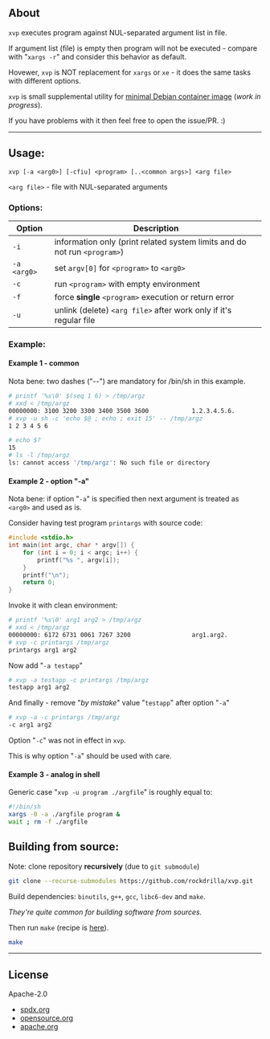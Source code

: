 ## About

`xvp` executes program against NUL-separated argument list in file.

If argument list (file) is empty then program will not be executed - compare with "`xargs -r`" and consider this behavior as default.

Hovewer, `xvp` is NOT replacement for `xargs` or `xe` - it does the same tasks with different options.

`xvp` is small supplemental utility for [minimal Debian container image](https://github.com/rockdrilla/docker-debian) (*work in progress*).

If you have problems with it then feel free to open the issue/PR. :)

---

## Usage:

`xvp [-a <arg0>] [-cfiu] <program> [..<common args>] <arg file>`

`<arg file>` - file with NUL-separated arguments

### Options:

| Option       | Description                                                               |
| ------       | ------------------------------------------------------------------------- |
|  `-i`        | information only (print related system limits and do not run `<program>`) |
|  `-a <arg0>` | set `argv[0]` for `<program>` to `<arg0>`                                 |
|  `-c`        | run `<program>` with empty environment                                    |
|  `-f`        | force **single** `<program>` execution or return error                    |
|  `-u`        | unlink (delete) `<arg file>` after work only if it's regular file         |

### Example:

#### Example 1 - common

Nota bene: two dashes ("--") are mandatory for /bin/sh in this example.

```sh
# printf '%s\0' $(seq 1 6) > /tmp/argz
# xxd < /tmp/argz
00000000: 3100 3200 3300 3400 3500 3600            1.2.3.4.5.6.
# xvp -u sh -c 'echo $@ ; echo ; exit 15' -- /tmp/argz
1 2 3 4 5 6

# echo $?
15
# ls -l /tmp/argz
ls: cannot access '/tmp/argz': No such file or directory
```

#### Example 2 - option "-a"

Nota bene: if option "`-a`" is specified then next argument is treated as `<arg0>` and used as is.

Consider having test program `printargs` with source code:

```c
#include <stdio.h>
int main(int argc, char * argv[]) {
    for (int i = 0; i < argc; i++) {
        printf("%s ", argv[i]);
    }
    printf("\n");
    return 0;
}
```

Invoke it with clean environment:

```sh
# printf '%s\0' arg1 arg2 > /tmp/argz
# xxd < /tmp/argz
00000000: 6172 6731 0061 7267 3200                 arg1.arg2.
# xvp -c printargs /tmp/argz
printargs arg1 arg2
```

Now add "`-a testapp`"

```sh
# xvp -a testapp -c printargs /tmp/argz
testapp arg1 arg2
```

And finally - remove "*by mistake*" value "`testapp`" after option "`-a`"

```sh
# xvp -a -c printargs /tmp/argz
-c arg1 arg2
```

Option "`-c`" was not in effect in `xvp`.

This is why option "`-a`" should be used with care.

#### Example 3 - analog in shell

Generic case "`xvp -u program ./argfile`" is roughly equal to:

```sh
#!/bin/sh
xargs -0 -a ./argfile program &
wait ; rm -f ./argfile
```

## Building from source:

Note: clone repository **recursively** (due to `git submodule`)

```sh
git clone --recurse-submodules https://github.com/rockdrilla/xvp.git
```

Build dependencies: `binutils`, `g++`, `gcc`, `libc6-dev` and `make`.

*They're quite common for building software from sources.*

Then run `make` (recipe is [here](Makefile)).

```sh
make
```

---

## License

Apache-2.0

- [spdx.org](https://spdx.org/licenses/Apache-2.0.html)
- [opensource.org](https://opensource.org/licenses/Apache-2.0)
- [apache.org](https://www.apache.org/licenses/LICENSE-2.0)
